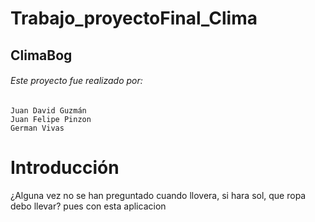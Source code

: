 # Trabajo_proyectoFinal_Clima
## ClimaBog 
###### Este proyecto fue realizado por:
    Juan David Guzmán
    Juan Felipe Pinzon
    German Vivas
# Introducción 
¿Alguna vez no se han preguntado cuando llovera, si hara sol, que ropa debo llevar?
pues con esta aplicacion 


